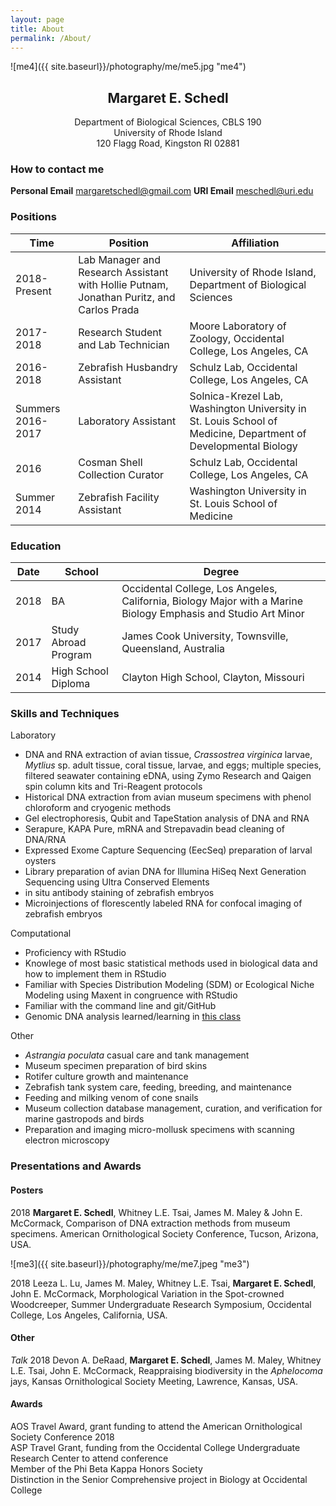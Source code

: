 ```yaml
---
layout: page
title: About
permalink: /About/
---
```


![me4]({{ site.baseurl}}/photography/me/me5.jpg "me4")

## <center>Margaret E. Schedl</center>
<center>Department of Biological Sciences, CBLS 190</center>
<center>University of Rhode Island</center>
<center>120 Flagg Road, Kingston RI 02881</center>

### How to contact me
**Personal Email**
[margaretschedl@gmail.com](mailto:margaretschedl@gmail.com)
**URI Email**
[meschedl@uri.edu](mailto:meschedl@uri.edu)

### Positions

|Time|Position| Affiliation|
|--|--|--|
|2018-Present	| Lab Manager and Research Assistant with Hollie Putnam, Jonathan Puritz, and Carlos Prada | University of Rhode Island, Department of Biological Sciences|
|2017-2018		| Research Student and Lab Technician | Moore Laboratory of Zoology, Occidental College, Los Angeles, CA|
|2016-2018	| Zebrafish Husbandry Assistant | Schulz Lab, Occidental College, Los Angeles, CA|
|Summers 2016-2017	| Laboratory Assistant | Solnica-Krezel Lab, Washington University in St. Louis School of Medicine, Department of Developmental Biology|
|2016 		| Cosman Shell Collection Curator | Schulz Lab, Occidental College, Los Angeles, CA|
|Summer 2014 | Zebrafish Facility Assistant | Washington University in St. Louis School of Medicine|


### Education

|Date|School| Degree|
|--|--|--|
|2018 |	BA | Occidental College, Los Angeles, California, Biology Major with a Marine Biology Emphasis and Studio Art Minor|
|2017 |	Study Abroad Program | James Cook University, Townsville, Queensland, Australia|
|2014 |	High School Diploma | Clayton High School, Clayton, Missouri|



###  Skills and Techniques

Laboratory
- DNA and RNA extraction of avian tissue, _Crassostrea virginica_ larvae, _Mytlius_ sp. adult tissue, coral tissue, larvae, and eggs; multiple species, filtered seawater containing eDNA, using Zymo Research and Qaigen spin column kits and Tri-Reagent protocols
- Historical DNA extraction from avian museum specimens with phenol chloroform and cryogenic methods
- Gel electrophoresis, Qubit and TapeStation analysis of DNA and RNA
- Serapure, KAPA Pure, mRNA and Strepavadin bead cleaning of DNA/RNA
- Expressed Exome Capture Sequencing (EecSeq) preparation of larval oysters
- Library preparation of avian DNA for Illumina HiSeq Next Generation Sequencing using Ultra Conserved Elements
- in situ antibody staining of zebrafish embryos
- Microinjections of florescently labeled RNA for confocal imaging of zebrafish embryos

Computational
- Proficiency with RStudio
- Knowlege of most basic statistical methods used in biological data and how to implement them in RStudio
- Familiar with Species Distribution Modeling (SDM) or Ecological Niche Modeling using Maxent in congruence with RStudio
- Familiar with the command line and git/GitHub
- Genomic DNA analysis learned/learning in [this class](https://github.com/jpuritz/BIO_594_2019)


Other
- _Astrangia poculata_ casual care and tank management
- Museum specimen preparation of bird skins
- Rotifer culture growth and maintenance
- Zebrafish tank system care, feeding, breeding, and maintenance
- Feeding and milking venom of cone snails
- Museum collection database management, curation, and verification for marine gastropods and birds
- Preparation and imaging micro-mollusk specimens with scanning electron microscopy


### Presentations and Awards

#### Posters
2018 **Margaret E. Schedl**, Whitney L.E. Tsai, James M. Maley & John E. McCormack, Comparison of DNA extraction methods from museum specimens. American Ornithological Society Conference, Tucson, Arizona, USA.

![me3]({{ site.baseurl}}/photography/me/me7.jpeg "me3")

2018 Leeza L. Lu, James M. Maley, Whitney L.E. Tsai, **Margaret E. Schedl**, John E. McCormack, Morphological Variation in the Spot-crowned Woodcreeper, Summer Undergraduate Research Symposium, Occidental College, Los Angeles, California, USA.

#### Other
_Talk_ 2018 Devon A. DeRaad, **Margaret E. Schedl**, James M. Maley, Whitney L.E. Tsai, John E. McCormack, Reappraising biodiversity in the _Aphelocoma_ jays, Kansas Ornithological Society Meeting, Lawrence, Kansas, USA.

#### Awards
AOS Travel Award, grant funding to attend the American Ornithological Society Conference 2018  
ASP Travel Grant, funding from the Occidental College Undergraduate Research Center to attend conference  
Member of the Phi Beta Kappa Honors Society  
Distinction in the Senior Comprehensive project in Biology at Occidental College
